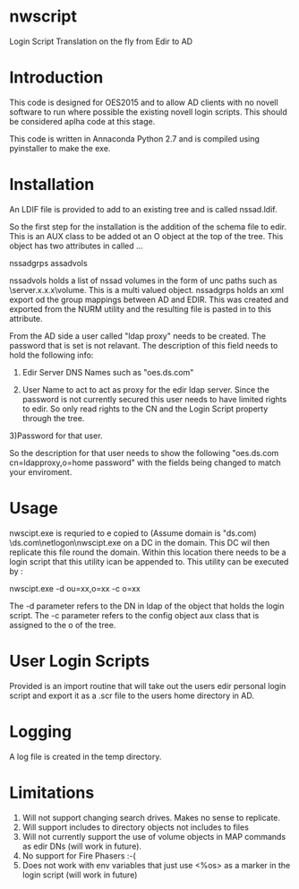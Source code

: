 # nwscript
Login Script Translation on the fly from Edir to AD

Introduction
=============

This code is designed for OES2015 and to allow AD clients with no novell software to run where possible the existing novell login scripts. This should be considered aplha code at this stage.

This code is written in Annaconda Python 2.7 and is compiled using pyinstaller to make the exe.

Installation
==============
An LDIF file is provided to add to an existing tree and is called nssad.ldif.

So the first step for the installation is the addition of the schema file to edir. This is an AUX class to be added ot an O object at the top of the tree. This object has two attributes in called ...

nssadgrps
assadvols

nssadvols holds a list of nssad volumes in the form of unc paths such as \\server.x.x.x\volume. This is a multi valued object.
nssadgrps holds an xml export od the group mappings between AD and EDIR. This was created and exported from the NURM utility and the resulting file is pasted in to this attribute.

From the AD side a user called "ldap proxy" needs to be created. The password that is set is not relavant. The description of this field needs to hold the following info:

1) Edir Server DNS Names such as "oes.ds.com"

2) User Name to act to act as proxy for the edir ldap server. Since the password is not currently secured this user needs to have limited rights to edir. So only read rights to the CN and the Login Script property through the tree.

3)Password for that user.

So the description for that user needs to show the following "oes.ds.com cn=ldapproxy,o=home password" with the fields being changed to match your enviroment.

Usage
=======

nwscipt.exe is requried to e copied to (Assume domain is "ds.com) \\ds.com\netlogon\nwscipt.exe on a DC in the domain. This DC wil then replicate this file round the domain. Within this location there needs to be a login script that this utility ican be appended to. This utility can be executed by :

nwscipt.exe -d ou=xx,o=xx -c o=xx

The -d parameter refers to the DN in ldap of the object that holds the login script.
The -c parameter refers to the config object aux class that is assigned to the o of the tree.

User Login Scripts
==================
Provided is an import routine that will take out the users edir personal login script and export it as a .scr file to the users home directory in AD.

Logging
=======

A log file is created in the temp directory.

Limitations
============
1) Will not support changing search drives. Makes no sense to replicate.
2) Will support includes to directory objects not includes to files
3) Will not currently support the use of volume objects in MAP commands as edir DNs (will work in future).
4) No support for Fire Phasers :-(
5) Does not work with env variables that just use <%os> as a marker in the login script (will work in future)


